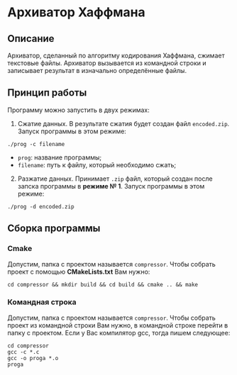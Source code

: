 # Архиватор Хаффмана


## Описание

Архиватор, сделанный по алгоритму кодирования Хаффмана, сжимает текстовые файлы. 
Архиватор вызывается из командной строки и записывает результат в изначально определённые файлы.

## Принцип работы

Программу можно запустить в двух режимах:
1. Сжатие данных. В результате сжатия будет создан файл `encoded.zip`. Запуск программы 
в этом режиме:
```shell
./prog -c filename
```
- `prog`: название программы;
- `filename`: путь к файлу, который необходимо сжать;

2. Разжатие данных. Принимает `.zip` файл, который создан после запска программы в **режиме № 1**. 
Запуск программы в этом режиме:
```shell
./prog -d encoded.zip
```

## Сборка программы
 
### Cmake
Допустим, папка с проектом называется `compressor`. Чтобы собрать проект с помощью **CMakeLists.txt** Вам нужно:
```shell
cd compressor && mkdir build && cd build && cmake .. && make
```

### Командная строка
Допустим, папка с проектом называется `compressor`. Чтобы собрать проект из командной строки Вам нужно, в командной строке перейти в папку с проектом. Если у Вас компилятор gcc, тогда пишем следующее:
```shell
cd compressor
gcc -c *.c
gcc -o proga *.o
proga
```
